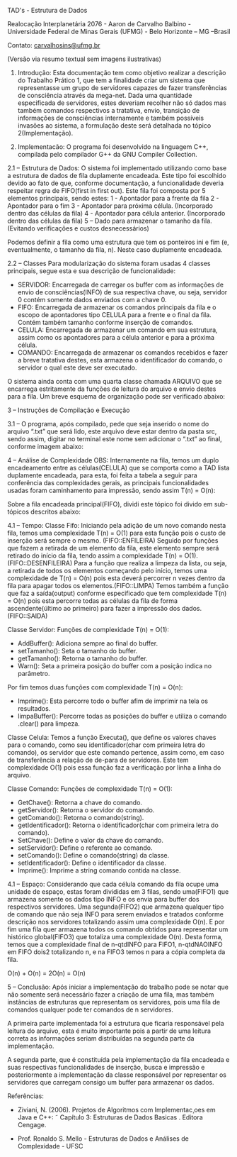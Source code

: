 TAD's - Estrutura de Dados

Realocação Interplanetária 2076 - Aaron de Carvalho Balbino - Universidade Federal de Minas Gerais (UFMG) - Belo Horizonte – MG –Brasil 

Contato: carvalhosins@ufmg.br

(Versão via resumo textual sem imagens ilustrativas)

1.	Introdução:
Esta documentação tem como objetivo realizar a descrição do Trabalho Prático 1, que tem a finalidade criar um sistema que representasse um grupo de servidores capazes de fazer transferências de consciência através da mega-net. Dada uma quantidade especificada de servidores, estes deveriam recolher não só dados mas também comandos respectivos a tratativa, envio, transição de informações de consciências internamente e também possíveis invasões ao sistema, a formulação deste será detalhada no tópico 2(Implementação).

2.	Implementacão:
O programa foi desenvolvido na linguagem C++, compilada pelo compilador G++ da GNU Compiler Collection.

2.1	– Estrutura de Dados:
O sistema foi implementado utilizando como base a estrutura de dados de fila duplamente encadeada. Este tipo foi escolhido devido ao fato de que, conforme documentação, a funcionalidade deveria respeitar regra de FIFO(first in first out).
Este fila foi composta por 5 elementos principais, sendo estes:
1 - Apontador para a frente da fila
2 - Apontador para o fim
3 - Apontador para próxima célula. (Incorporado dentro das células da fila)
4 - Apontador para célula anterior. (Incorporado dentro das células da fila)
5 – Dado para armazenar o tamanho da fila. (Evitando verificações e custos desnecessários)
 

Podemos definir a fila como uma estrutura que tem os ponteiros ini e fim (e, eventualmente, o tamanho da fila, n). Neste caso duplamente encadeada.

2.2	– Classes
Para modularização do sistema foram usadas 4 classes principais, segue esta e sua descrição de funcionalidade:

- SERVIDOR: Encarregada de carregar os buffer com as informações de envio de consciências(INFO) de sua respectiva chave, ou seja, servidor 0 contém somente dados enviados com a chave 0.
- FIFO: Encarregada de armazenar os comandos principais da fila e o escopo de apontadores tipo CELULA para a frente e o final da fila. Contém também tamanho conforme inserção de comandos.
- CELULA: Encarregada de armazenar um comando em sua estrutura, assim como os apontadores para a célula anterior e para a próxima célula. 
- COMANDO: Encarregada de armazenar os comandos recebidos e fazer a breve tratativa destes, esta armazena o identificador do comando, o servidor o qual este deve ser executado.

O sistema ainda conta com uma quarta classe chamada ARQUIVO que se encarrega estritamente da funções de leitura do arquivo e envio destes para a fila. Um breve esquema de organização pode ser verificado abaixo:


3 – Instruções de Compilação e Execução

3.1 – O programa, após compilado, pede que seja inserido o nome do arquivo “.txt” que será lido, este arquivo deve estar dentro da pasta src, sendo assim, digitar no terminal este nome sem adicionar o “.txt” ao final, conforme imagem abaixo:

4 – Análise de Complexidade
OBS: Internamente na fila, temos um duplo encadeamento entre as células(CELULA) que se comporta como a TAD lista duplamente encadeada, para esta, foi feita a tabela a seguir para conferência das complexidades gerais, as principais funcionalidades usadas foram caminhamento para impressão, sendo assim T(n) = O(n):
  

Sobre a fila encadeada principal(FIFO), dividi este tópico foi divido em sub-tópicos descritos abaixo:

4.1 – Tempo:
Classe Fifo:
Iniciando pela adição de um novo comando nesta fila, temos uma complexidade T(n) = O(1) para esta função pois o custo de inserção será sempre o mesmo. (FIFO::ENFILEIRA)
Seguido por funções que fazem a retirada de um elemento da fila, este elemento sempre será retirado do início da fila, tendo assim a complexidade T(n) = O(1). (FIFO::DESENFILEIRA)
Para a função que realiza a limpeza da lista, ou seja, a retirada de todos os elementos começando pelo início, temos uma complexidade de T(n) = O(n) pois esta deverá percorrer n vezes dentro da fila para apagar todos os elementos.(FIFO::LIMPA)
Temos também a função que faz a saída(output) conforme especificado que tem complexidade T(n) = O(n) pois esta percorre todas as células da fila de forma ascendente(último ao primeiro) para fazer a impressão dos dados. (FIFO::SAIDA)

Classe Servidor:
Funções de complexidade T(n) = O(1):
- AddBuffer(): Adiciona sempre ao final do buffer.
- setTamanho(): Seta o tamanho do buffer.
- getTamanho(): Retorna o tamanho do buffer.
- Warn(): Seta a primeira posição do buffer com a posição indica no parâmetro.

Por fim temos duas funções com complexidade T(n) = O(n):
- Imprime(): Esta percorre todo o buffer afim de imprimir na tela os resultados.
- limpaBuffer(): Percorre todas as posições do buffer e utiliza o comando .clear() para limpeza.

Classe Celula:
Temos a função Executa(), que define os valores chaves para o comando, como seu identificador(char com primeira letra do comando), os servidor que este comando pertence, assim como, em caso de transferência a relação de de-para de servidores. Este tem complexidade O(1) pois essa função faz a verificação por linha a linha do arquivo.

Classe Comando:
Funções de complexidade T(n) = O(1):
- GetChave(): Retorna a chave do comando.
- getServidor(): Retorna o servidor do comando.
- getComando(): Retorna o comando(string).
- getIdentificador(): Retorna o identificador(char com primeira letra do comando).
- SetChave(): Define o valor da chave do comando.
- setServidor(): Define o referente ao comando.
- setComando(): Define o comando(string) da classe.
- setIdentificador(): Define o identificador da classe.
- Imprime(): Imprime a string comando contida na classe.


4.1 – Espaço:
Considerando que cada célula comando da fila ocupe uma unidade de espaço, estas foram divididas em 3 filas, sendo uma(FIFO1) que armazena somente os dados tipo INFO e os envia para buffer dos respectivos servidores.
Uma segunda(FIFO2) que armazena qualquer tipo de comando que não seja INFO para serem enviados e tratados conforme descrição nos servidores totalizando assim uma complexidade O(n).
E por fim uma fila quer armazena todos os comando obtidos para representar um histórico global(FIFO3) que totaliza uma complexidade O(n).
Desta forma, temos que a complexidade final de n-qtdINFO para FIFO1, n-qtdNAOINFO em FIFO dois2 totalizando n, e na FIFO3 temos n para a cópia completa da fila. 

O(n) + O(n) = 2O(n) = O(n)
 

5 – Conclusão: 
Após iniciar a implementação do trabalho pode se notar que não somente será necessário fazer a criação de uma fila, mas também instâncias de estruturas que representam os servidores, pois uma fila de comandos qualquer pode ter comandos de n servidores.
 
A primeira parte implementada foi a estrutura que ficaria responsável pela leitura do arquivo, esta é muito importante pois a partir de uma leitura correta as informações seriam distribuídas na segunda parte da implementação. 

A segunda parte, que é constituída pela implementação da fila encadeada e suas respectivas funcionalidades de inserção, busca e impressão e posteriormente a implementação da classe responsável por representar os servidores que carregam consigo um buffer para armazenar os dados. 

Referências:
- Ziviani, N. (2006). Projetos de Algoritmos com Implementac¸oes em Java e C++: ˜ Capítulo 3: Estruturas de Dados Basicas . Editora Cengage.

- Prof. Ronaldo S. Mello - Estruturas de Dados e Análises de Complexidade - UFSC 
